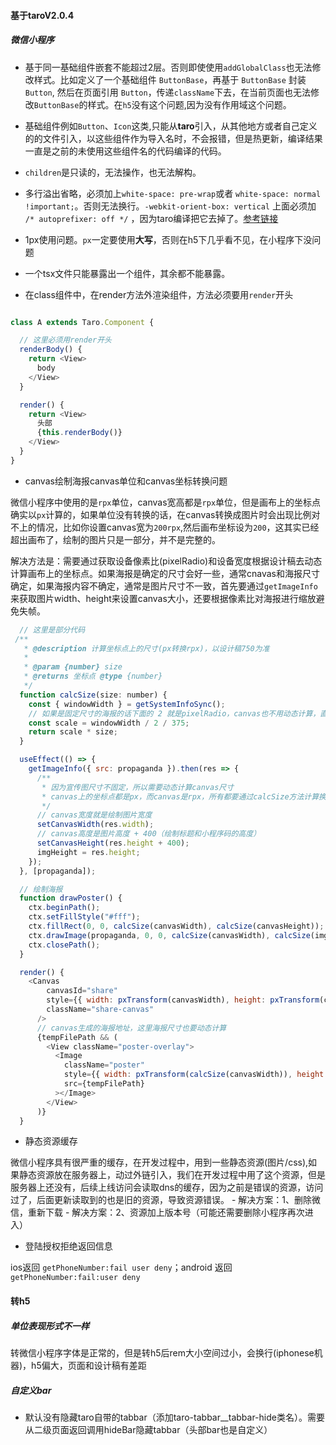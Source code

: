 <!--
 * @Author: zhaojuntong
 * @Date: 2020-02-26 21:38:18
 * @LastEditTime: 2020-03-12 13:34:37
 * @LastEditors: zhaojuntong
 * @Description: taro开发小程序遇见的问题，以微信小程序为主，h5是事后转换对比差距的
 -->
#### 基于taroV2.0.4
##### 微信小程序
- 基于同一基础组件嵌套不能超过2层。否则即使使用`addGlobalClass`也无法修改样式。比如定义了一个基础组件 `ButtonBase`，再基于 `ButtonBase` 封装 `Button`, 然后在页面引用 `Button`，传递`className`下去，在当前页面也无法修改`ButtonBase`的样式。在`h5`没有这个问题,因为没有作用域这个问题。

- 基础组件例如`Button`、`Icon`这类,只能从**taro**引入，从其他地方或者自己定义的的文件引入，以这些组件作为导入名时，不会报错，但是热更新，编译结果一直是之前的未使用这些组件名的代码编译的代码。

- `children`是只读的，无法操作，也无法解构。

- 多行溢出省略，必须加上`white-space: pre-wrap`或者 `white-space: normal !important;`。否则无法换行。`-webkit-orient-box: vertical` 上面必须加 `/* autoprefixer: off */` ，因为taro编译把它去掉了。[参考链接](https://stackoverflow.com/questions/46152850/webkit-box-orient-styling-disappears-from-styling)

- 1px使用问题。`px`一定要使用**大写**，否则在h5下几乎看不见，在小程序下没问题

- 一个tsx文件只能暴露出一个组件，其余都不能暴露。

- 在class组件中，在render方法外渲染组件，方法必须要用`render`开头
```javascript

class A extends Taro.Component {

  // 这里必须用render开头
  renderBody() {
    return <View>
      body
    </View>
  }

  render() {
    return <View>
      头部
      {this.renderBody()}
    </View>
  }
}

```

- canvas绘制海报canvas单位和canvas坐标转换问题

微信小程序中使用的是`rpx`单位，canvas宽高都是`rpx`单位，但是画布上的坐标点确实以`px`计算的，如果单位没有转换的话，在canvas转换成图片时会出现比例对不上的情况，比如你设置canvas宽为`200rpx`,然后画布坐标设为`200`，这其实已经超出画布了，绘制的图片只是一部分，并不是完整的。

解决方法是：需要通过获取设备像素比(pixelRadio)和设备宽度根据设计稿去动态计算画布上的坐标点。如果海报是确定的尺寸会好一些，通常cnavas和海报尺寸确定，如果海报内容不确定，通常是图片尺寸不一致，首先要通过`getImageInfo`来获取图片width、height来设置canvas大小，还要根据像素比对海报进行缩放避免失帧。
```javascript
  // 这里是部分代码
 /**
   * @description 计算坐标点上的尺寸(px转换rpx)，以设计稿750为准
   *
   * @param {number} size
   * @returns 坐标点 @type {number}
   */
  function calcSize(size: number) {
    const { windowWidth } = getSystemInfoSync();
    // 如果是固定尺寸的海报的话下面的 2 就是pixelRadio，canvas也不用动态计算，直接计算坐标点来适配就好了
    const scale = windowWidth / 2 / 375;
    return scale * size;
  }

  useEffect(() => {
    getImageInfo({ src: propaganda }).then(res => {
      /**
       * 因为宣传图尺寸不固定，所以需要动态计算canvas尺寸
       * canvas上的坐标点都是px，而canvas是rpx，所有都要通过calcSize方法计算换成rpx的尺寸才对得上
       */
      // canvas宽度就是绘制图片宽度
      setCanvasWidth(res.width);
      // canvas高度是图片高度 + 400（绘制标题和小程序码的高度）
      setCanvasHeight(res.height + 400);
      imgHeight = res.height;
    });
  }, [propaganda]);

  // 绘制海报
  function drawPoster() {
    ctx.beginPath();
    ctx.setFillStyle("#fff");
    ctx.fillRect(0, 0, calcSize(canvasWidth), calcSize(canvasHeight));
    ctx.drawImage(propaganda, 0, 0, calcSize(canvasWidth), calcSize(imgHeight));
    ctx.closePath();
  }

  render() {
    <Canvas
        canvasId="share"
        style={{ width: pxTransform(canvasWidth), height: pxTransform(canvasHeight) }}
        className="share-canvas"
      />
      // canvas生成的海报地址，这里海报尺寸也要动态计算
      {tempFilePath && (
        <View className="poster-overlay">
          <Image
            className="poster"
            style={{ width: pxTransform(calcSize(canvasWidth)), height: pxTransform(calcSize(canvasHeight)) }}
            src={tempFilePath}
          ></Image>
        </View>
      )}
  }
```

- 静态资源缓存

微信小程序具有很严重的缓存，在开发过程中，用到一些静态资源(图片/css),如果静态资源放在服务器上，动过外链引入，我们在开发过程中用了这个资源，但是服务器上还没有，后续上线访问会读取dns的缓存，因为之前是错误的资源，访问过了，后面更新读取到的也是旧的资源，导致资源错误。
    - 解决方案：1、删除微信，重新下载
    - 解决方案：2、资源加上版本号（可能还需要删除小程序再次进入）

- 登陆授权拒绝返回信息

ios返回 `getPhoneNumber:fail user deny`；android 返回 `getPhoneNumber:fail:user deny`

#### 转h5

##### 单位表现形式不一样
转微信小程序字体是正常的，但是转h5后rem大小空间过小，会换行(iphonese机器)，h5偏大，页面和设计稿有差距

##### 自定义bar
- 默认没有隐藏taro自带的tabbar（添加taro-tabbar__tabbar-hide类名）。需要从二级页面返回调用hideBar隐藏tabbar（头部bar也是自定义）